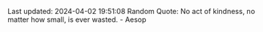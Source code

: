 Last updated: 2024-04-02 19:51:08
Random Quote: No act of kindness, no matter how small, is ever wasted. - Aesop